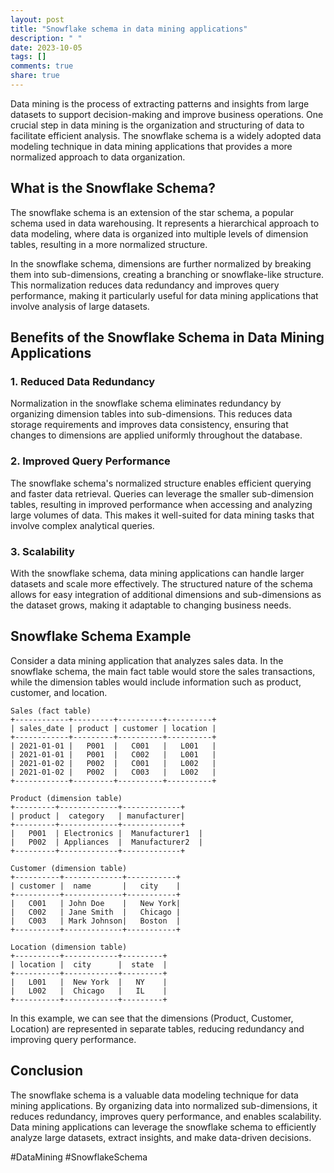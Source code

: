 ```yaml
---
layout: post
title: "Snowflake schema in data mining applications"
description: " "
date: 2023-10-05
tags: []
comments: true
share: true
---
```


Data mining is the process of extracting patterns and insights from large datasets to support decision-making and improve business operations. One crucial step in data mining is the organization and structuring of data to facilitate efficient analysis. The snowflake schema is a widely adopted data modeling technique in data mining applications that provides a more normalized approach to data organization.

## What is the Snowflake Schema?

The snowflake schema is an extension of the star schema, a popular schema used in data warehousing. It represents a hierarchical approach to data modeling, where data is organized into multiple levels of dimension tables, resulting in a more normalized structure.

In the snowflake schema, dimensions are further normalized by breaking them into sub-dimensions, creating a branching or snowflake-like structure. This normalization reduces data redundancy and improves query performance, making it particularly useful for data mining applications that involve analysis of large datasets.

## Benefits of the Snowflake Schema in Data Mining Applications

### 1. Reduced Data Redundancy

Normalization in the snowflake schema eliminates redundancy by organizing dimension tables into sub-dimensions. This reduces data storage requirements and improves data consistency, ensuring that changes to dimensions are applied uniformly throughout the database.

### 2. Improved Query Performance

The snowflake schema's normalized structure enables efficient querying and faster data retrieval. Queries can leverage the smaller sub-dimension tables, resulting in improved performance when accessing and analyzing large volumes of data. This makes it well-suited for data mining tasks that involve complex analytical queries.

### 3. Scalability

With the snowflake schema, data mining applications can handle larger datasets and scale more effectively. The structured nature of the schema allows for easy integration of additional dimensions and sub-dimensions as the dataset grows, making it adaptable to changing business needs.

## Snowflake Schema Example

Consider a data mining application that analyzes sales data. In the snowflake schema, the main fact table would store the sales transactions, while the dimension tables would include information such as product, customer, and location.

```
Sales (fact table)
+------------+---------+----------+----------+
| sales_date | product | customer | location |
+------------+---------+----------+----------+
| 2021-01-01 |   P001  |   C001   |   L001   |
| 2021-01-01 |   P001  |   C002   |   L001   |
| 2021-01-02 |   P002  |   C001   |   L002   |
| 2021-01-02 |   P002  |   C003   |   L002   |
+------------+---------+----------+----------+

Product (dimension table)
+---------+-------------+-------------+
| product |  category   | manufacturer|
+---------+-------------+-------------+
|   P001  | Electronics |  Manufacturer1  |
|   P002  | Appliances  |  Manufacturer2  |
+---------+-------------+-------------+

Customer (dimension table)
+----------+-------------+-----------+
| customer |  name       |   city    |
+----------+-------------+-----------+
|   C001   | John Doe    |   New York|
|   C002   | Jane Smith  |   Chicago |
|   C003   | Mark Johnson|   Boston  |
+----------+-------------+-----------+

Location (dimension table)
+----------+------------+---------+
| location |  city      |  state  |
+----------+------------+---------+
|   L001   |  New York  |   NY    |
|   L002   |  Chicago   |   IL    |
+----------+------------+---------+
```

In this example, we can see that the dimensions (Product, Customer, Location) are represented in separate tables, reducing redundancy and improving query performance.

## Conclusion

The snowflake schema is a valuable data modeling technique for data mining applications. By organizing data into normalized sub-dimensions, it reduces redundancy, improves query performance, and enables scalability. Data mining applications can leverage the snowflake schema to efficiently analyze large datasets, extract insights, and make data-driven decisions.

#DataMining #SnowflakeSchema